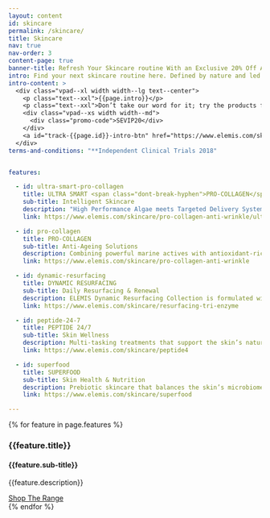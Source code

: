 ```yaml
---
layout: content
id: skincare
permalink: /skincare/
title: Skincare
nav: true
nav-order: 3
content-page: true
banner-title: Refresh Your Skincare routine With an Exclusive 20% Off Award-Winning ELEMIS Skincare*
intro: Find your next skincare routine here. Defined by nature and led by science, ELEMIS sources only the finest ingredients from above and below the earth’s surface. Pioneering and transformative formulas utilise these organic ingredients for award-winning results. It’s this innovation that creates a skincare range which truly set ELEMIS apart – making them The No.1 British Luxury Skincare Brand.
intro-content: >
  <div class="vpad--xl width width--lg text--center">
    <p class="text--xxl">{{page.intro}}</p>
    <p class="text--xxl">Don’t take our word for it; try the products for yourself with an exclusive 20% off your first order, only for Secret Escapes members!* Simply enter the below code at checkout:</p>
    <div class="vpad--xs width width--md">
      <div class="promo-code">SEVIP20</div>
    </div>
    <a id="track-{{page.id}}-intro-btn" href="https://www.elemis.com/skincare" class="btn btn--blue">Shop Skincare Now</a>
  </div>
terms-and-conditions: "**Independent Clinical Trials 2018"


features:

  - id: ultra-smart-pro-collagen
    title: ULTRA SMART <span class="dont-break-hyphen">PRO-COLLAGEN</span>
    sub-title: Intelligent Skincare
    description: "High Performance Algae meets Targeted Delivery Systems. Clinically proven to deliver transformative results in just 28 days.**"
    link: https://www.elemis.com/skincare/pro-collagen-anti-wrinkle/ultra-smart-pro-collagen

  - id: pro-collagen
    title: PRO-COLLAGEN
    sub-title: Anti-Ageing Solutions
    description: Combining powerful marine actives with antioxidant-rich plant extracts, stem cells and innovative delivery systems, Pro-Collagen is a clinically proven, award-winning line that targets multiple signs of ageing, from fine lines and wrinkles, to loss of firmness and elasticity.
    link: https://www.elemis.com/skincare/pro-collagen-anti-wrinkle

  - id: dynamic-resurfacing
    title: DYNAMIC RESURFACING
    sub-title: Daily Resurfacing & Renewal
    description: ELEMIS Dynamic Resurfacing Collection is formulated with patented Tri-Enzyme Technology to resurface the skin and encourage accelerated cell turnover for improved skin clarity, texture and tone.
    link: https://www.elemis.com/skincare/resurfacing-tri-enzyme

  - id: peptide-24-7
    title: PEPTIDE 24/7
    sub-title: Skin Wellness
    description: Multi-tasking treatments that support the skin’s natural processes of defence by day and repair by night.  Leaves the skin looking refreshed, renewed and radiant for a well-rested complexion 24/7.
    link: https://www.elemis.com/skincare/peptide4

  - id: superfood
    title: SUPERFOOD
    sub-title: Skin Health & Nutrition
    description: Prebiotic skincare that balances the skin’s microbiome and feeds the skin with vitamin-packed Superfoods for a healthy-looking glow.
    link: https://www.elemis.com/skincare/superfood

---
```


{% for feature in page.features %}
  <div class="harvey{% cycle '', ' harvey--swap' %}">
    <div class="harvey__img" style="background-image: url('{{site.img}}/content/{{page.id}}/{{feature.id}}.jpg');">
      <a id="track-{{page.id}}-{{feautre.id}}-img" class="harvey__link" href="{{feature.link}}"></a>
    </div>
    <div class="harvey__text">
      <h3 class="title title--lg title--color">{{feature.title}}</h3>
      <h4 class="title title--xxs">{{feature.sub-title}}</h4>
      <p class="text--xxl">{{feature.description}}</p>
      <div class="space--sm"></div>
      <a id="track-{{page.id}}-{{feautre.id}}-btn" href="{{feature.link}}" class="btn btn--blue">Shop The Range</a>
    </div>
  </div>
{% endfor %}